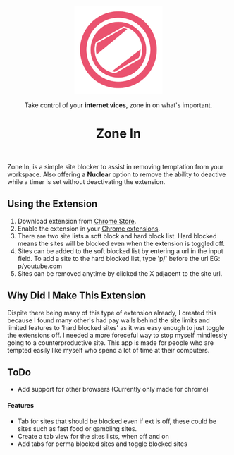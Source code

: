 
<p align="center"><img src="https://github.com/Kcorb0/ZoneIn-SiteBlocker/blob/master/images/icon.png?raw=true" width="200" height="200" /><p/>

<p align="center">Take control of your <strong>internet vices</strong>, zone in on what's important.<p/>

<h1 align="center">Zone In</h1>
<br/>
<p>Zone In, is a simple site blocker to assist in removing temptation from your workspace. Also offering a <strong>Nuclear</strong> option to remove the ability to deactive while a timer is set without deactivating the extension.<p/>

## Using the Extension

1. Download extension from [Chrome Store](https://chrome.google.com/webstore/detail/zonein-site-blocker/idkgdfckmdenbikoeblknljoncogimkh).
1. Enable the extension in your [Chrome extensions](chrome://extensions/).
1. There are two site lists a soft block and hard block list. Hard blocked means the sites will be blocked even when the extension is toggled off.
1. Sites can be added to the soft blocked list by entering a url in the input field. To add a site to the hard blocked list, type 'p/' before the url EG: p/youtube.com
1. Sites can be removed anytime by clicked the X adjacent to the site url.

## Why Did I Make This Extension

Dispite there being many of this type of extension already, I created this because I found many other's had pay walls behind the site limits and limited features to 'hard blocked sites' as it was easy enough to just toggle the extensions off. I needed a more foreceful way to stop myself mindlessly going to a counterproductive site. This app is made for people who are tempted easily like myself who spend a lot of time at their computers.

## ToDo
- Add support for other browsers (Currently only made for chrome)

#### Features
- Tab for sites that should be blocked even if ext is off, these could be sites such as fast food or gambling sites.
- Create a tab view for the sites lists, when off and on
- Add tabs for perma blocked sites and toggle blocked sites